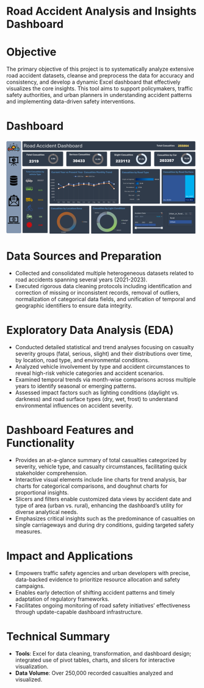 # Road Accident Analysis and Insights Dashboard

# Objective
The primary objective of this project is to systematically analyze extensive road accident datasets, cleanse and preprocess the data for accuracy and consistency, and develop a dynamic Excel dashboard that effectively visualizes the core insights. This tool aims to support policymakers, traffic safety authorities, and urban planners in understanding accident patterns and implementing data-driven safety interventions.

# Dashboard 
![Logo](https://github.com/Speardrex/road-accident-analysis-and-insights/blob/main/road.png) 
# Data Sources and Preparation
- Collected and consolidated multiple heterogeneous datasets related to road accidents spanning several years (2021-2023).
- Executed rigorous data cleaning protocols including identification and correction of missing or inconsistent records, removal of outliers, normalization of categorical data fields, and unification of temporal and geographic identifiers to ensure data integrity.

# Exploratory Data Analysis (EDA)
- Conducted detailed statistical and trend analyses focusing on casualty severity groups (fatal, serious, slight) and their distributions over time, by location, road type, and environmental conditions.
- Analyzed vehicle involvement by type and accident circumstances to reveal high-risk vehicle categories and accident scenarios.
- Examined temporal trends via month-wise comparisons across multiple years to identify seasonal or emerging patterns.
- Assessed impact factors such as lighting conditions (daylight vs. darkness) and road surface types (dry, wet, frost) to understand environmental influences on accident severity.

# Dashboard Features and Functionality
- Provides an at-a-glance summary of total casualties categorized by severity, vehicle type, and casualty circumstances, facilitating quick stakeholder comprehension.
- Interactive visual elements include line charts for trend analysis, bar charts for categorical comparisons, and doughnut charts for proportional insights.
- Slicers and filters enable customized data views by accident date and type of area (urban vs. rural), enhancing the dashboard’s utility for diverse analytical needs.
- Emphasizes critical insights such as the predominance of casualties on single carriageways and during dry conditions, guiding targeted safety measures.

# Impact and Applications
- Empowers traffic safety agencies and urban developers with precise, data-backed evidence to prioritize resource allocation and safety campaigns.
- Enables early detection of shifting accident patterns and timely adaptation of regulatory frameworks.
- Facilitates ongoing monitoring of road safety initiatives’ effectiveness through update-capable dashboard infrastructure.

# Technical Summary
- **Tools**: Excel for data cleaning, transformation, and dashboard design; integrated use of pivot tables, charts, and slicers for interactive visualization.
- **Data Volume**: Over 250,000 recorded casualties analyzed and visualized.
